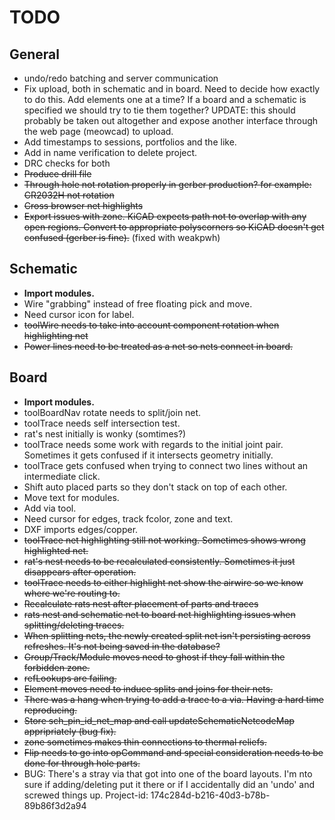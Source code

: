 
# TODO

## General

* undo/redo batching and server communication
* Fix upload, both in schematic and in board.  Need to decide how exactly to do this.  Add elements
  one at a time?  If a board and a schematic is specified we should try to tie them together?
  UPDATE: this should probably be taken out altogether and expose another interface through
  the web page (meowcad) to upload.
* Add timestamps to sessions, portfolios and the like.
* Add in name verification to delete project.
* DRC checks for both
* ~~Produce drill file~~
* ~~Through hole not rotation properly in gerber production?  for example: CR2032H not rotation~~
* ~~Cross browser net highlights~~
* ~~Export issues with zone.  KiCAD expects path not to overlap with any open regions.  Convert
  to appropriate polyscorners so KiCAD doesn't get confused (gerber is fine).~~ (fixed with weakpwh)

## Schematic

* **Import modules.**
* Wire "grabbing" instead of free floating pick and move.
* Need cursor icon for label.
* ~~toolWire needs to take into account component rotation when highlighting net~~
* ~~Power lines need to be treated as a net so nets connect in board.~~

## Board

* **Import modules.**
* toolBoardNav rotate needs to split/join net.
* toolTrace needs self intersection test.
* rat's nest initially is wonky (somtimes?)
* toolTrace needs some work with regards to the initial joint pair.  Sometimes it gets confused
  if it intersects geometry initially.
* toolTrace gets confused when trying to connect two lines without an intermediate click.
* Shift auto placed parts so they don't stack on top of each other.
* Move text for modules.
* Add via tool.
* Need cursor for edges, track fcolor, zone and text.
* DXF imports edges/copper.
* ~~toolTrace net highlighting still not working.  Sometimes shows wrong highlighted net.~~
* ~~rat's nest needs to be recalculated consistently.  Sometimes it just disappears after operation.~~
* ~~toolTrace needs to either highlight net show the airwire so we know where we're
  routing to.~~
* ~~Recalculate rats nest after placement of parts and traces~~
* ~~rats nest and schematic net to board net highlighting issues when splitting/deleting traces.~~
* ~~When splitting nets, the newly created split net isn't persisting across refreshes.  It's not being
  saved in the database?~~
* ~~Group/Track/Module moves need to ghost if they fall within the forbidden zone.~~
* ~~refLookups are failing.~~
* ~~Element moves need to induce splits and joins for their nets.~~
* ~~There was a hang when trying to add a trace to a via.  Having a hard time reproducing.~~
* ~~Store sch_pin_id_net_map and call updateSchematicNetcodeMap appripriately (bug fix).~~
* ~~zone sometimes makes thin connections to thermal reliefs.~~
* ~~Flip needs to go into opCommand and special consideration needs to be done for through hole parts.~~
* BUG: There's a stray via that got into one of the board layouts.  I'm nto sure if adding/deleting put
  it there or if I accidentally did an 'undo' and screwed things up.  Project-id: 174c284d-b216-40d3-b78b-89b86f3d2a94
